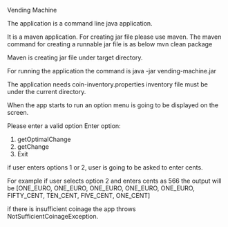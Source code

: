 Vending Machine

The application is a command line java application.

It is a maven application.
For creating jar file please use maven. The maven command for creating a runnable jar file is as below
mvn clean package

Maven is creating jar file under target directory.

For running the application the command is
java -jar vending-machine.jar

The application needs coin-inventory.properties inventory file must be under the current directory.

When the app starts to run an option menu is going to be displayed on the screen.

Please enter a valid option
Enter option:
1. getOptimalChange
2. getChange
3. Exit

if user enters options 1 or 2, user is going to be asked to enter cents.

For example if user selects option 2 and
enters cents as 566 the output will be
[ONE_EURO, ONE_EURO, ONE_EURO, ONE_EURO, ONE_EURO, FIFTY_CENT, TEN_CENT, FIVE_CENT, ONE_CENT]

if there is insufficient coinage the app throws NotSufficientCoinageException.



